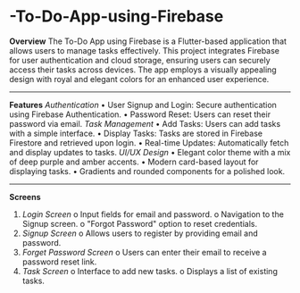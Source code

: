 # -To-Do-App-using-Firebase

**Overview**
The To-Do App using Firebase is a Flutter-based application that allows users to manage tasks effectively. This project integrates Firebase for user authentication and cloud storage, ensuring users can securely access their tasks across devices. The app employs a visually appealing design with royal and elegant colors for an enhanced user experience.
________________________________________
**Features**
_Authentication_
•	User Signup and Login: Secure authentication using Firebase Authentication.
•	Password Reset: Users can reset their password via email.
_Task Management_
•	Add Tasks: Users can add tasks with a simple interface.
•	Display Tasks: Tasks are stored in Firebase Firestore and retrieved upon login.
•	Real-time Updates: Automatically fetch and display updates to tasks.
_UI/UX Design_
•	Elegant color theme with a mix of deep purple and amber accents.
•	Modern card-based layout for displaying tasks.
•	Gradients and rounded components for a polished look.
________________________________________
**Screens**
1.	_Login Screen_
    o	Input fields for email and password.
    o	Navigation to the Signup screen.
    o	"Forgot Password" option to reset credentials.
2.	_Signup Screen_
    o	Allows users to register by providing email and password.
3.	_Forget Password Screen_
    o	Users can enter their email to receive a password reset link.
4.	_Task Screen_
    o	Interface to add new tasks.
    o	Displays a list of existing tasks.

